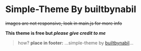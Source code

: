 # Simple-Theme By builtbynabil
~~images are not responsive, look in main.js for more info~~

**This theme is free but _please give credit to me_**

>how?
**place in footer:**
...simple-theme by <a href="http://github.com/builtbynabil">builtbynabil</a>...